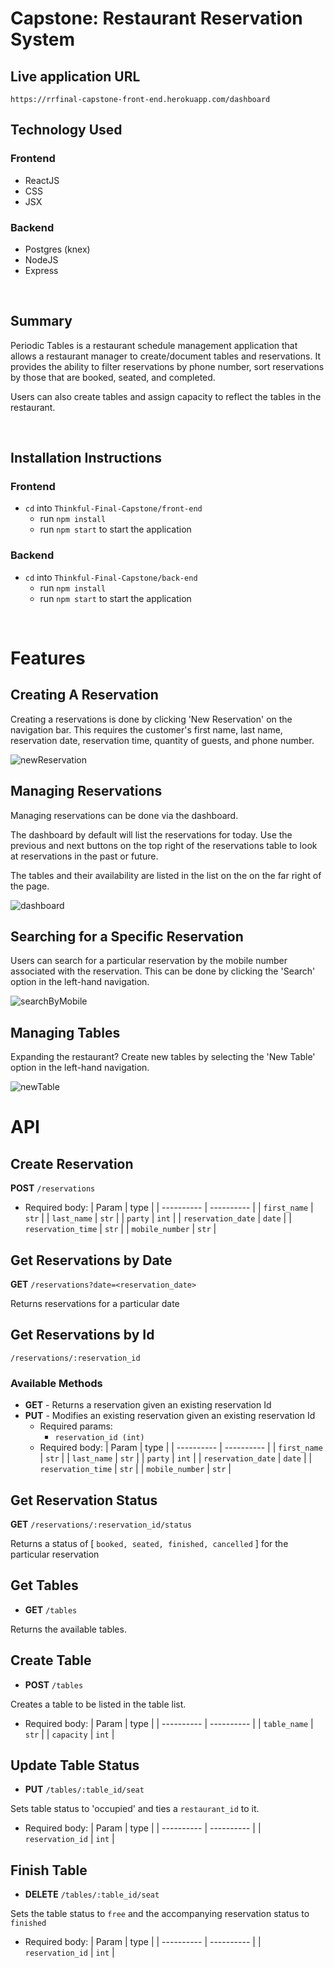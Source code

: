 # Capstone: Restaurant Reservation System

## Live application URL
`https://rrfinal-capstone-front-end.herokuapp.com/dashboard`

## Technology Used
### Frontend
- ReactJS
- CSS
- JSX

### Backend
- Postgres (knex)
- NodeJS
- Express

<br>

## Summary
Periodic Tables is a restaurant schedule management application that allows a restaurant manager to create/document tables and reservations. It provides the ability to filter reservations by phone number, sort reservations by those that are booked, seated, and completed.

Users can also create tables and assign capacity to reflect the tables in the restaurant.

<br>

## Installation Instructions

### Frontend
- `cd` into `Thinkful-Final-Capstone/front-end`
  - run `npm install`
  - run `npm start` to start the application

### Backend
- `cd` into `Thinkful-Final-Capstone/back-end`
  - run `npm install`
  - run `npm start` to start the application

<br>

# Features

## Creating A Reservation
Creating a reservations is done by clicking 'New Reservation' on the navigation bar. This requires the customer's first name, last name, reservation date, reservation time, quantity of guests, and phone number.

![newReservation](https://github.com/SamuelJSherman/starter-restaurant-reservation/blob/main/images/newres.png)


## Managing Reservations
Managing reservations can be done via the dashboard.

The dashboard by default will list the reservations for today. Use the previous and next buttons on the top right of the reservations table to look at reservations in the past or future.

The tables and their availability are listed in the list on the on the far right of the page.

![dashboard](https://github.com/SamuelJSherman/starter-restaurant-reservation/blob/main/images/dashboard.png)

## Searching for a Specific Reservation
Users can search for a particular reservation by the mobile number associated with the reservation. This can be done by clicking the 'Search' option in the left-hand navigation.

![searchByMobile](https://github.com/SamuelJSherman/starter-restaurant-reservation/blob/main/images/search.png)

## Managing Tables
Expanding the restaurant? Create new tables by selecting the 'New Table' option in the left-hand navigation.

![newTable](https://github.com/SamuelJSherman/starter-restaurant-reservation/blob/main/images/tableres.png)


# API

## Create Reservation
**POST** `/reservations`
  - Required body:
    | Param      |  type     |
    | ---------- | ---------- |
    | `first_name` | `str` |
    | `last_name` | `str` |
    | `party` | `int` |
    | `reservation_date` | `date` |
    | `reservation_time` | `str` |
    | `mobile_number` | `str` |




## Get Reservations by Date
**GET** `/reservations?date=<reservation_date>`

Returns reservations for a particular date



## Get Reservations by Id
 `/reservations/:reservation_id`

### Available Methods
- **GET** - Returns a reservation given an existing reservation Id
- **PUT** - Modifies an existing reservation given an existing reservation Id
  - Required params:
    - `reservation_id (int)`
  - Required body:
    | Param      |  type     |
    | ---------- | ---------- |
    | `first_name` | `str` |
    | `last_name` | `str` |
    | `party` | `int` |
    | `reservation_date` | `date` |
    | `reservation_time` | `str` |
    | `mobile_number` | `str` |



## Get Reservation Status
**GET** `/reservations/:reservation_id/status`

Returns a status of [ `booked, seated, finished, cancelled` ] for the particular reservation



## Get Tables
- **GET** `/tables`

Returns the available tables.



## Create Table
- **POST** `/tables`

Creates a table to be listed in the table list.

 - Required body:
    | Param      |  type     |
    | ---------- | ---------- |
    | `table_name` | `str` |
    | `capacity` | `int` |



## Update Table Status
- **PUT** `/tables/:table_id/seat`

Sets table status to 'occupied' and ties a `restaurant_id` to it.

 - Required body:
    | Param      |  type     |
    | ---------- | ---------- |
    | `reservation_id` | `int` |



## Finish Table
- **DELETE** `/tables/:table_id/seat`

Sets the table status to `free` and the accompanying reservation status to `finished`
 - Required body:
    | Param      |  type     |
    | ---------- | ---------- |
    | `reservation_id` | `int` |